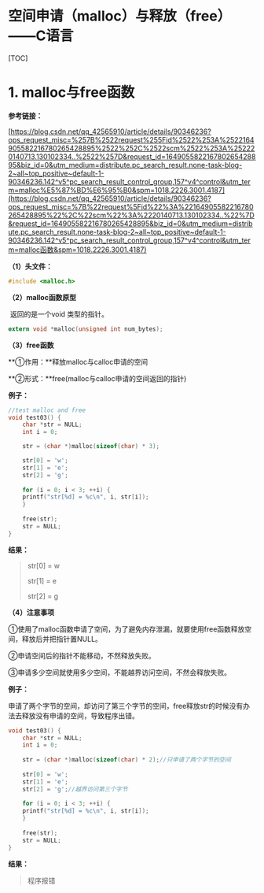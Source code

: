 # 空间申请（malloc）与释放（free）——C语言

[TOC]

# 1. malloc与free函数

**参考链接：**

[https://blog.csdn.net/qq_42565910/article/details/90346236?ops_request_misc=%257B%2522request%255Fid%2522%253A%2522164905582216780265428895%2522%252C%2522scm%2522%253A%252220140713.130102334..%2522%257D&request_id=164905582216780265428895&biz_id=0&utm_medium=distribute.pc_search_result.none-task-blog-2~all~top_positive~default-1-90346236.142^v5^pc_search_result_control_group,157^v4^control&utm_term=malloc%E5%87%BD%E6%95%B0&spm=1018.2226.3001.4187](https://blog.csdn.net/qq_42565910/article/details/90346236?ops_request_misc=%7B%22request%5Fid%22%3A%22164905582216780265428895%22%2C%22scm%22%3A%2220140713.130102334..%22%7D&request_id=164905582216780265428895&biz_id=0&utm_medium=distribute.pc_search_result.none-task-blog-2~all~top_positive~default-1-90346236.142^v5^pc_search_result_control_group,157^v4^control&utm_term=malloc函数&spm=1018.2226.3001.4187)

 

**（1）头文件：**

```c
#include <malloc.h>
```

**（2）malloc函数原型**

​	返回的是一个void 类型的指针。

```c
extern void *malloc(unsigned int num_bytes);
```

 

**（3）free函数**

**①作用：**释放malloc与calloc申请的空间

**②形式：**free(malloc与calloc申请的空间返回的指针)

 

**例子：**

```c
//test malloc and free
void test03() {
	char *str = NULL;
	int i = 0;

	str = (char *)malloc(sizeof(char) * 3);

	str[0] = 'w';
	str[1] = 'e';
	str[2] = 'g';
    
	for (i = 0; i < 3; ++i) {
	printf("str[%d] = %c\n", i, str[i]);
	}
    
	free(str);
	str = NULL;
}
```

**结果：**

> str[0] = w
>
> str[1] = e
>
> str[2] = g

**（4）注意事项**

①使用了malloc函数申请了空间，为了避免内存泄漏，就要使用free函数释放空间，释放后并把指针置NULL。

②申请空间后的指针不能移动，不然释放失败。

③申请多少空间就使用多少空间，不能越界访问空间，不然会释放失败。

**例子：**

​	申请了两个字节的空间，却访问了第三个字节的空间，free释放str的时候没有办法去释放没有申请的空间，导致程序出错。

```c
void test03() {
	char *str = NULL;
	int i = 0;
    
	str = (char *)malloc(sizeof(char) * 2);//只申请了两个字节的空间
    
	str[0] = 'w';
	str[1] = 'e';
	str[2] = 'g';//越界访问第三个字节
    
	for (i = 0; i < 3; ++i) {
	printf("str[%d] = %c\n", i, str[i]);
	}
    
	free(str);
	str = NULL;
}
```


**结果：**

> 程序报错
